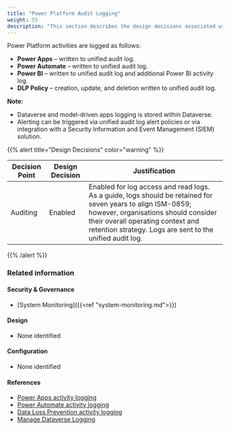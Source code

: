 ```yaml
---
title: "Power Platform Audit Logging"
weight: 55
description: "This section describes the design decisions associated with Power Platform specific audit logging for system(s) built using ASD's Blueprint for Secure Cloud."
---
```


Power Platform activities are logged as follows:

* **Power Apps** – written to unified audit log.
* **Power Automate** – written to unified audit log. 
* **Power BI** – written to unified audit log and additional Power BI activity log. 
* **DLP Policy** – creation, update, and deletion written to unified audit log.

**Note:**  
* Dataverse and model-driven apps logging is stored within Dataverse. 
* Alerting can be triggered via unified audit log alert policies or via integration with a Security Information and Event Management (SIEM) solution.

{{% alert title="Design Decisions" color="warning" %}}

| Decision Point | Design Decision | Justification                                                                                                                                                                                                                                          |
|----------------|-----------------|--------------------------------------------------------------------------------------------------------------------------------------------------------------------------------------------------------------------------------------------------------|
| Auditing       | Enabled         | Enabled for log access and read logs.<br>As a guide, logs should be retained for seven years to align ISM-0859; however, organisations should consider their overall operating context and retention strategy. Logs are sent to the unified audit log. |

{{% /alert %}}

### Related information

#### Security & Governance

* [System Monitoring]({{<ref "system-monitoring.md">}})

#### Design

* None identified

#### Configuration

* None identified

#### References

* [Power Apps activity logging](https://docs.microsoft.com/power-platform/admin/logging-powerapps)
* [Power Automate activity logging](https://docs.microsoft.com/power-platform/admin/logging-power-automate)
* [Data Loss Prevention activity logging](https://docs.microsoft.com/power-platform/admin/dlp-activity-logging)
* [Manage Dataverse Logging](https://docs.microsoft.com/power-platform/admin/manage-dataverse-auditing)
